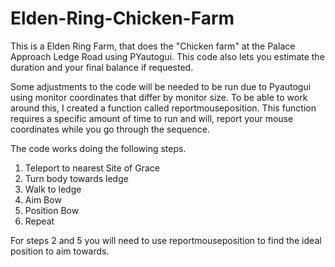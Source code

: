 # Elden-Ring-Chicken-Farm
This is a Elden Ring Farm, that does the "Chicken farm" at the Palace Approach Ledge Road using PYautogui. This code also lets you estimate the duration and your final balance if requested.

Some adjustments to the code will be needed to be run due to Pyautogui using monitor coordinates that differ by monitor size.
To be able to work around this, I created a function called reportmouseposition. This function requires a specific amount of time to run and will, report your mouse coordinates while you go through the sequence.

The code works doing the following steps. 
1. Teleport to nearest Site of Grace
2.  Turn body towards ledge
3.  Walk to ledge
4.  Aim Bow
5.  Position Bow
6.  Repeat

For steps 2 and 5 you will need to use reportmouseposition to find the ideal position to aim towards. 
